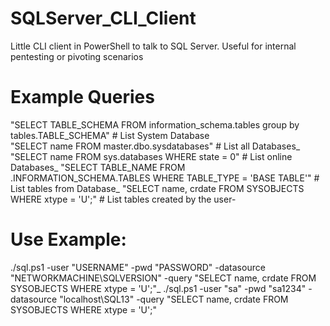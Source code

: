 # SQLServer_CLI_Client
Little CLI client in PowerShell to talk to SQL Server. Useful for internal pentesting or pivoting scenarios

# Example Queries

"SELECT TABLE_SCHEMA FROM information_schema.tables group by tables.TABLE_SCHEMA" # List System Database </br>
"SELECT name FROM master.dbo.sysdatabases" # List all Databases_
"SELECT name FROM sys.databases WHERE state = 0" # List online Databases_
"SELECT TABLE_NAME FROM <DATABASE>.INFORMATION_SCHEMA.TABLES WHERE TABLE_TYPE = 'BASE TABLE'" # List tables from Database_
"SELECT name, crdate FROM SYSOBJECTS WHERE xtype = 'U';" # List tables created by the user-

# Use Example:

./sql.ps1 -user "USERNAME" -pwd "PASSWORD" -datasource "NETWORKMACHINE\SQLVERSION" -query "SELECT name, crdate FROM SYSOBJECTS WHERE xtype = 'U';"_
./sql.ps1 -user "sa" -pwd "sa1234" -datasource "localhost\SQL13" -query "SELECT name, crdate FROM SYSOBJECTS WHERE xtype = 'U';"

